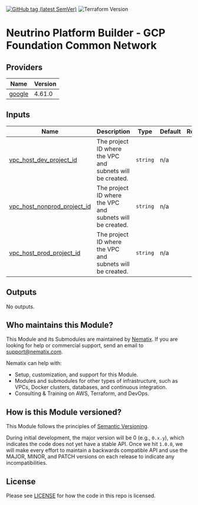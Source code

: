 [![GitHub tag (latest SemVer)](https://img.shields.io/github/tag/neutrino-io/terraform-google-foundation.svg?label=latest)](https://github.com/neutrino-io/terraform-google-foundation/releases/latest)
![Terraform Version](https://img.shields.io/badge/tf-%3E%3D1.0.x-blue.svg)

# Neutrino Platform Builder - GCP Foundation Common Network

<!-- BEGINNING OF PRE-COMMIT-TERRAFORM DOCS HOOK -->
## Providers

| Name | Version |
|------|---------|
| <a name="provider_google"></a> [google](#provider\_google) | 4.61.0 |

## Inputs

| Name | Description | Type | Default | Required |
|------|-------------|------|---------|:--------:|
| <a name="input_vpc_host_dev_project_id"></a> [vpc\_host\_dev\_project\_id](#input\_vpc\_host\_dev\_project\_id) | The project ID where the VPC and subnets will be created. | `string` | n/a | yes |
| <a name="input_vpc_host_nonprod_project_id"></a> [vpc\_host\_nonprod\_project\_id](#input\_vpc\_host\_nonprod\_project\_id) | The project ID where the VPC and subnets will be created. | `string` | n/a | yes |
| <a name="input_vpc_host_prod_project_id"></a> [vpc\_host\_prod\_project\_id](#input\_vpc\_host\_prod\_project\_id) | The project ID where the VPC and subnets will be created. | `string` | n/a | yes |

## Outputs

No outputs.
<!-- END OF PRE-COMMIT-TERRAFORM DOCS HOOK -->

## Who maintains this Module?

This Module and its Submodules are maintained by [Nematix](https://nematix.com/). If you are looking for help or
commercial support, send an email to [support@nematix.com](mailto:support@nematix.com?Subject=Terraform%20Modules).

Nematix can help with:

- Setup, customization, and support for this Module.
- Modules and submodules for other types of infrastructure, such as VPCs, Docker clusters, databases, and continuous
  integration.
- Consulting & Training on AWS, Terraform, and DevOps.


## How is this Module versioned?

This Module follows the principles of [Semantic Versioning](http://semver.org/).

During initial development, the major version will be 0 (e.g., `0.x.y`), which indicates the code does not yet have a
stable API. Once we hit `1.0.0`, we will make every effort to maintain a backwards compatible API and use the MAJOR,
MINOR, and PATCH versions on each release to indicate any incompatibilities.

## License

Please see [LICENSE](https://github.com/neutrino-io/terraform-google-foundation/blob/master/LICENSE) for how the code in
this repo is licensed.